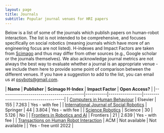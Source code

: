 ```yaml
---
layout: page
title: Journals
subtitle: Popular journal venues for HRI papers
---
```

Below is a list of some of the journals which publish papers on human-robot interaction. The list is not intended to be comprehensive, and focuses specifically on social robotics (meaning journals which have more of an engineering focus are not listed). H-indexes and Impact Factors are taken from [Scimago](https://www.scimagojr.com/) and thus may differ from other sources (e.g., Google scholar or the journals themselves). We also acknowledge journal metrics are not always the best way to evaluate whether a journal is an appropriate venue - we include them here to provide some point of comparison between the different venues. If you have a suggestion to add to the list, you can email us at psybots@gmail.com.

| **Name**                                 | **Publisher**  | **Scimago H-Index** | **Impact Factor** | **Open Access?** |
|------------------------------------------|-----------|-----------------|--------------------------------------|
| [Computers in Human Behaviour](https://www.journals.elsevier.com/computers-in-human-behavior)             | Elsevier  | 155   | 7.263    | Yes - with fee        |
| [International Journal of Social Robotics](https://www.springer.com/journal/12369)                        | Springer  | 44    | 3.804    | Yes - with fee        |
| [Science Robotics](https://robotics.sciencemag.org/ )                                                     | Science   | 30    | 5.126    | No                    |
| [Frontiers in Robotics and AI](https://www.frontiersin.org/journals/robotics-and-ai)                      | Frontiers | 21    | 2.639    | Yes - with fee        |
| [Transactions on Human Robot Interaction](https://dl.acm.org/journal/thri)    | ACM       | Not available   | Not available |            | Yes - free until 2022 |
